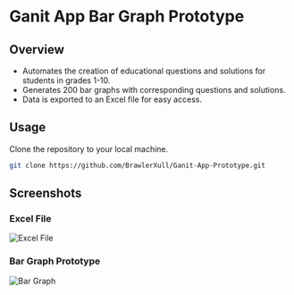 # Ganit App Bar Graph Prototype

## Overview

 - Automates the creation of educational questions and solutions for students in grades 1-10.
 - Generates 200 bar graphs with corresponding questions and solutions.
 - Data is exported to an Excel file for easy access.


## Usage

Clone the repository to your local machine.
   ```bash
   git clone https://github.com/BrawlerXull/Ganit-App-Prototype.git
 ```

## Screenshots

### Excel File
![Excel File](https://github.com/BrawlerXull/Ganit-App-Prototype/assets/111864031/673720b6-08b6-400e-9775-9698503947f6)

### Bar Graph Prototype
![Bar Graph](https://github.com/BrawlerXull/Ganit-App-Prototype/assets/111864031/54f5a1af-36ee-4633-9d0e-fb57b9a7f906)

